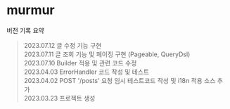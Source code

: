 # murmur

버전 기록 요약
> 2023.07.12 글 수정 기능 구현  
> 2023.07.11 글 조회 기능 및 페이징 구현 (Pageable, QueryDsl)  
> 2023.07.10 Builder 적용 및 관련 코드 수정  
> 2023.04.03 ErrorHandler 코드 작성 및 테스트  
> 2023.04.02 POST '/posts' 요청 임시 테스트코드 작성 및 i18n 적용 소스 추가  
> 2023.03.23 프로젝트 생성  